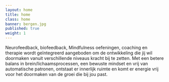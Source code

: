 ```yaml
---
layout: home
title: home
class: home
banner: bergen.jpg
published: true
weight: 1
---
```


Neurofeedback, biofeedback, Mindfulness oefeningen, coaching en therapie wordt geïntegreerd aangeboden om de ontwikkeling die jij wil doormaken vanuit verschillende niveaus kracht bij te zetten. Met een betere balans in brein/lichaamsprocessen, een bewuste mindset en vrij van automatische patronen, ontstaat er innerlijk ruimte en komt er energie vrij voor het doormaken van de groei die bij jou past.
